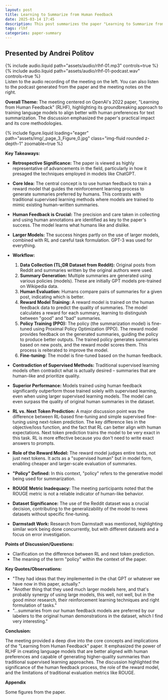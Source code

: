 ```yaml
---
layout: post
title: Learning to Summarize from Human Feedback
date: 2025-03-14 17:45
description: This post summarizes the paper "Learning to Summarize from Human Feedback"
tags: rlhf
categories: paper-summary
---
```


## Presented by Andrei Politov

<div class="row mt-3 justify-content-center">
    <div class="col-sm-auto mt-3 mt-md-0">
        {% include audio.liquid path="assets/audio/rlhf-01.mp3" controls=true %}
    </div>
    <div class="col-sm-auto mt-3 mt-md-0">
        {% include audio.liquid path="assets/audio/rlhf-01-podcast.wav" controls=true %}
    </div>
</div>
<div class="caption">
    Listen to the audio recording of the meeting on the left.
    You can also listen to the podcast generated from the paper and the meeting notes on the right.

</div>


**Overall Theme:** The meeting centered on OpenAI's 2022 paper, "Learning from Human Feedback" (RLHF), highlighting its groundbreaking approach to training language models to align better with human preferences for text summarization. The discussion emphasized the paper's practical impact and its core methodologies.

<div class="row mt-3">
    <div class="col-sm mt-3 mt-md-0">
        {% include figure.liquid loading="eager" path="assets/img/_page_3_Figure_0.jpg" class="img-fluid rounded z-depth-1" zoomable=true %}
    </div>
</div>

**Key Takeaways:**

*   **Retrospective Significance:** The paper is viewed as highly representative of advancements in the field, particularly in how it presaged the techniques employed in models like ChatGPT.
*   **Core Idea:** The central concept is to use human feedback to train a reward model that guides the reinforcement learning process to generate summaries preferred by humans. This contrasts with traditional supervised learning methods where models are trained to mimic existing human-written summaries.
*   **Human Feedback is Crucial:** The precision and care taken in collecting and using human annotations are identified as key to the paper's success.  The model learns what humans like and dislike.
*   **Larger Models:**  The success hinges partly on the use of larger models, combined with RL and careful task formulation. GPT-3 was used for everything.
*   **Workflow:**

    1.  **Data Collection (TL;DR Dataset from Reddit):** Original posts from Reddit and summaries written by the original authors were used.
    2.  **Summary Generation:** Multiple summaries are generated using various policies (models). These are initially GPT models pre-trained on Wikipedia data.
    3.  **Human Evaluation:** Humans compare pairs of summaries for a given post, indicating which is better.
    4.  **Reward Model Training:** A reward model is trained on the human feedback data to predict the quality of summaries.  The model calculates a reward for each summary, learning to distinguish between "good" and "bad" summaries.
    5.  **Policy Training (PPO):** The policy (the summarization model) is fine-tuned using Proximal Policy Optimization (PPO). The reward model provides feedback on the generated summaries, guiding the policy to produce better outputs. The trained policy generates summaries based on new posts, and the reward model scores them. This process is reiterated to improve the model.
    6.  **Fine-tuning:** The model is fine-tuned based on the human feedback.
*   **Contradiction of Supervised Methods:**  Traditional supervised learning models often contradict what is actually desired – summaries that are human-like and prioritize quality.
*   **Superior Performance:**  Models trained using human feedback significantly outperform those trained solely with supervised learning, even when using larger supervised learning models. The model can even surpass the quality of original human summaries in the dataset.
*   **RL vs. Next Token Prediction:** A major discussion point was the difference between RL-based fine-tuning and simple supervised fine-tuning using next-token prediction.  The key difference lies in the objective/loss function, and the fact that RL can better align with human expectations. Next token prediction trains the model to be very exact in this task. RL is more effective because you don't need to write exact answers to prompts.
*   **Role of the Reward Model:** The reward model judges entire texts, not just next tokens.  It acts as a "supervised human" but in model form, enabling cheaper and larger-scale evaluation of summaries.
*   **"Policy" Defined:** In this context, "policy" refers to the generative model being used for summarization.
*   **ROUGE Metric Inadequacy:** The meeting participants noted that the ROUGE metric is not a reliable indicator of human-like behavior.
*   **Dataset Significance:** The use of the Reddit dataset was a crucial decision, contributing to the generalizability of the model to news datasets without specific fine-tuning.
*   **Darmstadt Work:** Research from Darmstadt was mentioned, highlighting similar work being done concurrently, but with different datasets and a focus on error investigation.

**Points of Discussion/Questions:**

*   Clarification on the difference between RL and next token prediction.
*   The meaning of the term "policy" within the context of the paper.

**Key Quotes/Observations:**

*   "They had ideas that they implemented in the chat GPT or whatever we have now in this paper, actually."
*   "Another thing that they used much larger models here, and that's probably synergy of using large models, this well, not well, but in the good minor research, their reinforcement learning techniques and right formulation of tasks."
*   "...summaries from our human feedback models are preferred by our labelers to the original human demonstrations in the dataset, which I find very interesting."

**Conclusion:**

The meeting provided a deep dive into the core concepts and implications of the "Learning from Human Feedback" paper. It emphasized the power of RLHF in creating language models that are better aligned with human preferences and capable of generating higher-quality summaries than traditional supervised learning approaches. The discussion highlighted the significance of the human feedback process, the role of the reward model, and the limitations of traditional evaluation metrics like ROUGE.

**Appendix**

Some figures from the paper.

